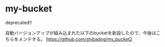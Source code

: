 # my-bucket

deprecated!!

自動バージョンアップが組み込まれた以下のbucketを新設したので、今後はこちらをメンテする。
https://github.com/shibadog/my_bucket2
